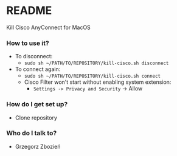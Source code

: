 # README #

Kill Cisco AnyConnect for MacOS

### How to use it? ###
* To disconnect:
    * ```sudo sh ~/PATH/TO/REPOSITORY/kill-cisco.sh disconnect```
* To connect again:
    * ```sudo sh ~/PATH/TO/REPOSITORY/kill-cisco.sh connect```
    * Cisco Filter won't start without enabling system extension:
        * ```Settings -> Privacy and Security``` -> Allow

### How do I get set up? ###

* Clone repository

### Who do I talk to? ###

* Grzegorz Zbozień
